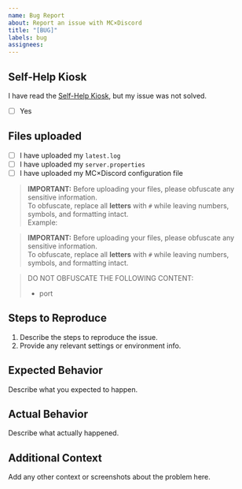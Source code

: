 ```yaml
---
name: Bug Report
about: Report an issue with MC×Discord
title: "[BUG]"
labels: bug
assignees: 
---
```


## Self-Help Kiosk

I have read the [Self-Help Kiosk](https://semmelbrot12.github.io/MCxDiscord/), but my issue was not solved.  
- [ ] Yes

## Files uploaded

- [ ] I have uploaded my `latest.log`
- [ ] I have uploaded my `server.properties`
- [ ] I have uploaded my MC×Discord configuration file

> **IMPORTANT:** Before uploading your files, please obfuscate any sensitive information.  
> To obfuscate, replace all **letters** with `#` while leaving numbers, symbols, and formatting intact.  
> Example:

> **IMPORTANT:** Before uploading your files, please obfuscate any sensitive information.  
> To obfuscate, replace all **letters** with `#` while leaving numbers, symbols, and formatting intact. 

> DO NOT OBFUSCATE THE FOLLOWING CONTENT:
> - port


## Steps to Reproduce

1. Describe the steps to reproduce the issue.
2. Provide any relevant settings or environment info.

## Expected Behavior

Describe what you expected to happen.

## Actual Behavior

Describe what actually happened.

## Additional Context

Add any other context or screenshots about the problem here.
